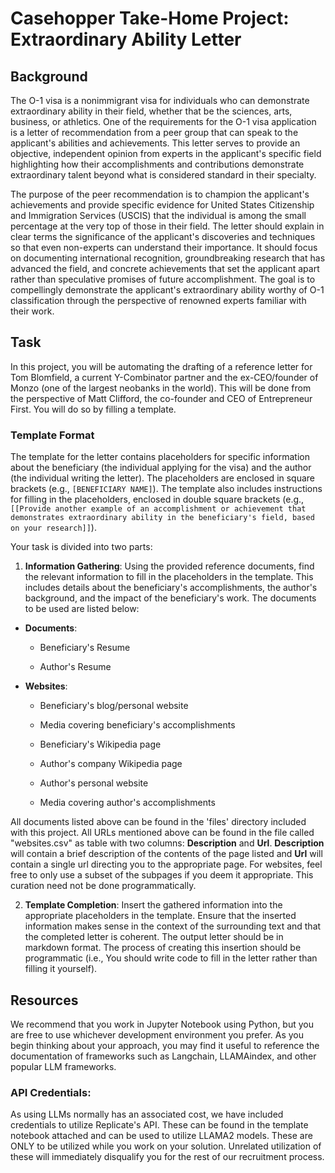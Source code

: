 # Casehopper Take-Home Project: Extraordinary Ability Letter

## Background

The O-1 visa is a nonimmigrant visa for individuals who can demonstrate extraordinary ability in their field, whether that be the sciences, arts, business, or athletics. One of the requirements for the O-1 visa application is a letter of recommendation from a peer group that can speak to the applicant's abilities and achievements. This letter serves to provide an objective, independent opinion from experts in the applicant's specific field highlighting how their accomplishments and contributions demonstrate extraordinary talent beyond what is considered standard in their specialty.

The purpose of the peer recommendation is to champion the applicant's achievements and provide specific evidence for United States Citizenship and Immigration Services (USCIS) that the individual is among the small percentage at the very top of those in their field. The letter should explain in clear terms the significance of the applicant's discoveries and techniques so that even non-experts can understand their importance. It should focus on documenting international recognition, groundbreaking research that has advanced the field, and concrete achievements that set the applicant apart rather than speculative promises of future accomplishment. The goal is to compellingly demonstrate the applicant's extraordinary ability worthy of O-1 classification through the perspective of renowned experts familiar with their work.

## Task

In this project, you will be automating the drafting of a reference letter for Tom Blomfield, a current Y-Combinator partner and the ex-CEO/founder of Monzo (one of the largest neobanks in the world). This will be done from the perspective of Matt Clifford, the co-founder and CEO of Entrepreneur First. You will do so by filling a template.

### Template Format

The template for the letter contains placeholders for specific information about the beneficiary (the individual applying for the visa) and the author (the individual writing the letter). The placeholders are enclosed in square brackets (e.g., `[BENEFICIARY NAME]`). The template also includes instructions for filling in the placeholders, enclosed in double square brackets (e.g., `[[Provide another example of an accomplishment or achievement that demonstrates extraordinary ability in the beneficiary's field, based on your research]]`).

Your task is divided into two parts:

1. **Information Gathering**: Using the provided reference documents, find the relevant information to fill in the placeholders in the template. This includes details about the beneficiary's accomplishments, the author's background, and the impact of the beneficiary's work. The documents to be used are listed below:

- **Documents**:

  - Beneficiary's Resume

  - Author's Resume

- **Websites**:

  - Beneficiary's blog/personal website

  - Media covering beneficiary's accomplishments

  - Beneficiary's Wikipedia page

  - Author's company Wikipedia page

  - Author's personal website

  - Media covering author's accomplishments

All documents listed above can be found in the 'files' directory included with this project. All URLs mentioned above can be found in the file called "websites.csv" as table with two columns: **Description** and **Url**. **Description** will contain a brief description of the contents of the page listed and **Url** will contain a single url directing you to the appropriate page. For websites, feel free to only use a subset of the subpages if you deem it appropriate. This curation need not be done programmatically.

2. **Template Completion**: Insert the gathered information into the appropriate placeholders in the template. Ensure that the inserted information makes sense in the context of the surrounding text and that the completed letter is coherent. The output letter should be in markdown format. The process of creating this insertion should be programmatic (i.e., You should write code to fill in the letter rather than filling it yourself).

## Resources

We recommend that you work in Jupyter Notebook using Python, but you are free to use whichever development environment you prefer. As you begin thinking about your approach, you may find it useful to reference the documentation of frameworks such as Langchain, LLAMAindex, and other popular LLM frameworks.

### API Credentials:

As using LLMs normally has an associated cost, we have included credentials to utilize Replicate's API. These can be found in the template notebook attached and can be used to utilize LLAMA2 models. These are ONLY to be utilized while you work on your solution. Unrelated utilization of these will immediately disqualify you for the rest of our recruitment process.
